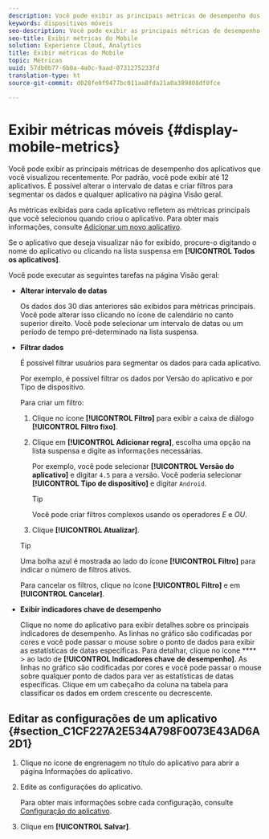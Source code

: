 ```yaml
---
description: Você pode exibir as principais métricas de desempenho dos aplicativos que você visualizou recentemente. Por padrão, você pode exibir até 12 aplicativos. É possível alterar o intervalo de datas e criar filtros para segmentar os dados e qualquer aplicativo na página Visão geral.
keywords: dispositivos móveis
seo-description: Você pode exibir as principais métricas de desempenho dos aplicativos que você visualizou recentemente. Por padrão, você pode exibir até 12 aplicativos. É possível alterar o intervalo de datas e criar filtros para segmentar os dados e qualquer aplicativo na página Visão geral.
seo-title: Exibir métricas do Mobile
solution: Experience Cloud, Analytics
title: Exibir métricas do Mobile
topic: Métricas
uuid: 57db0b77-6b0a-4a0c-9aad-0731275233fd
translation-type: ht
source-git-commit: d028fe0f9477bc011aa8fda21a0a389808df0fce

---
```



# Exibir métricas móveis {#display-mobile-metrics}

Você pode exibir as principais métricas de desempenho dos aplicativos que você visualizou recentemente. Por padrão, você pode exibir até 12 aplicativos. É possível alterar o intervalo de datas e criar filtros para segmentar os dados e qualquer aplicativo na página Visão geral.

As métricas exibidas para cada aplicativo refletem as métricas principais que você selecionou quando criou o aplicativo. Para obter mais informações, consulte [Adicionar um novo aplicativo](/help/using/manage-apps/t-new-app.md).

Se o aplicativo que deseja visualizar não for exibido, procure-o digitando o nome do aplicativo ou clicando na lista suspensa em **[!UICONTROL Todos os aplicativos]**.

Você pode executar as seguintes tarefas na página Visão geral:

* **Alterar intervalo de datas**

   Os dados dos 30 dias anteriores são exibidos para métricas principais. Você pode alterar isso clicando no ícone de calendário no canto superior direito. Você pode selecionar um intervalo de datas ou um período de tempo pré-determinado na lista suspensa.

* **Filtrar dados**

   É possível filtrar usuários para segmentar os dados para cada aplicativo.

   Por exemplo, é possível filtrar os dados por Versão do aplicativo e por Tipo de dispositivo.

   Para criar um filtro:

   1. Clique no ícone **[!UICONTROL Filtro]** para exibir a caixa de diálogo **[!UICONTROL Filtro fixo]**.
   1. Clique em **[!UICONTROL Adicionar regra]**, escolha uma opção na lista suspensa e digite as informações necessárias.

      Por exemplo, você pode selecionar  **[!UICONTROL Versão do aplicativo]** e digitar `4.5` para a versão. Você poderia selecionar **[!UICONTROL Tipo de dispositivo]** e digitar `Android`.

      >[!TIP]
      >
      >Você pode criar filtros complexos usando os operadores *E* e *OU*.

   1. Clique **[!UICONTROL Atualizar]**.
   >[!TIP]
   >
   >Uma bolha azul é mostrada ao lado do ícone **[!UICONTROL Filtro]** para indicar o número de filtros ativos.

   Para cancelar os filtros, clique no ícone **[!UICONTROL Filtro]** e em **[!UICONTROL Cancelar]**.

* **Exibir indicadores chave de desempenho**

   Clique no nome do aplicativo para exibir detalhes sobre os principais indicadores de desempenho. As linhas no gráfico são codificadas por cores e você pode passar o mouse sobre o ponto de dados para exibir as estatísticas de datas específicas. Para detalhar, clique no ícone **** &gt; ao lado de **[!UICONTROL Indicadores chave de desempenho]**. As linhas no gráfico são codificadas por cores e você pode passar o mouse sobre qualquer ponto de dados para ver as estatísticas de datas específicas. Clique em um cabeçalho da coluna na tabela para classificar os dados em ordem crescente ou decrescente.

## Editar as configurações de um aplicativo {#section_C1CF227A2E534A798F0073E43AD6A2D1}

1. Clique no ícone de engrenagem no título do aplicativo para abrir a página Informações do aplicativo.
1. Edite as configurações do aplicativo.

   Para obter mais informações sobre cada configuração, consulte  [Configuração do aplicativo](/help/using/c-manage-app-settings/c-mob-confg-app/c-mob-confg-app.md).

1. Clique em **[!UICONTROL Salvar]**.
